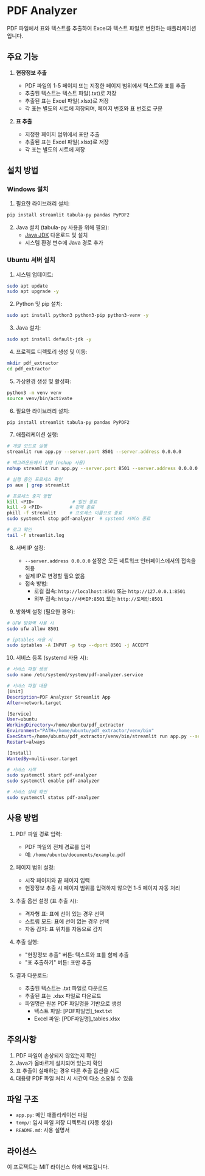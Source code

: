 # PDF Analyzer

PDF 파일에서 표와 텍스트를 추출하여 Excel과 텍스트 파일로 변환하는 애플리케이션입니다.

## 주요 기능

1. **현장정보 추출**
   - PDF 파일의 1-5 페이지 또는 지정한 페이지 범위에서 텍스트와 표를 추출
   - 추출된 텍스트는 텍스트 파일(.txt)로 저장
   - 추출된 표는 Excel 파일(.xlsx)로 저장
   - 각 표는 별도의 시트에 저장되며, 페이지 번호와 표 번호로 구분

2. **표 추출**
   - 지정한 페이지 범위에서 표만 추출
   - 추출된 표는 Excel 파일(.xlsx)로 저장
   - 각 표는 별도의 시트에 저장

## 설치 방법

### Windows 설치
1. 필요한 라이브러리 설치:
```bash
pip install streamlit tabula-py pandas PyPDF2
```

2. Java 설치 (tabula-py 사용을 위해 필요):
   - [Java JDK](https://www.oracle.com/java/technologies/downloads/) 다운로드 및 설치
   - 시스템 환경 변수에 Java 경로 추가

### Ubuntu 서버 설치
1. 시스템 업데이트:
```bash
sudo apt update
sudo apt upgrade -y
```

2. Python 및 pip 설치:
```bash
sudo apt install python3 python3-pip python3-venv -y
```

3. Java 설치:
```bash
sudo apt install default-jdk -y
```

4. 프로젝트 디렉토리 생성 및 이동:
```bash
mkdir pdf_extractor
cd pdf_extractor
```

5. 가상환경 생성 및 활성화:
```bash
python3 -m venv venv
source venv/bin/activate
```

6. 필요한 라이브러리 설치:
```bash
pip install streamlit tabula-py pandas PyPDF2
```

7. 애플리케이션 실행:
```bash
# 개발 모드로 실행
streamlit run app.py --server.port 8501 --server.address 0.0.0.0

# 백그라운드에서 실행 (nohup 사용)
nohup streamlit run app.py --server.port 8501 --server.address 0.0.0.0 > streamlit.log 2>&1 &

# 실행 중인 프로세스 확인
ps aux | grep streamlit

# 프로세스 중지 방법
kill <PID>              # 일반 종료
kill -9 <PID>          # 강제 종료
pkill -f streamlit     # 프로세스 이름으로 종료
sudo systemctl stop pdf-analyzer  # systemd 서비스 종료

# 로그 확인
tail -f streamlit.log
```

8. 서버 IP 설정:
   - `--server.address 0.0.0.0` 설정은 모든 네트워크 인터페이스에서의 접속을 허용
   - 실제 IP로 변경할 필요 없음
   - 접속 방법:
     - 로컬 접속: `http://localhost:8501` 또는 `http://127.0.0.1:8501`
     - 외부 접속: `http://서버IP:8501` 또는 `http://도메인:8501`

9. 방화벽 설정 (필요한 경우):
```bash
# UFW 방화벽 사용 시
sudo ufw allow 8501

# iptables 사용 시
sudo iptables -A INPUT -p tcp --dport 8501 -j ACCEPT
```

10. 서비스 등록 (systemd 사용 시):
```bash
# 서비스 파일 생성
sudo nano /etc/systemd/system/pdf-analyzer.service

# 서비스 파일 내용
[Unit]
Description=PDF Analyzer Streamlit App
After=network.target

[Service]
User=ubuntu
WorkingDirectory=/home/ubuntu/pdf_extractor
Environment="PATH=/home/ubuntu/pdf_extractor/venv/bin"
ExecStart=/home/ubuntu/pdf_extractor/venv/bin/streamlit run app.py --server.port 8501 --server.address 0.0.0.0
Restart=always

[Install]
WantedBy=multi-user.target

# 서비스 시작
sudo systemctl start pdf-analyzer
sudo systemctl enable pdf-analyzer

# 서비스 상태 확인
sudo systemctl status pdf-analyzer
```

## 사용 방법

1. PDF 파일 경로 입력:
   - PDF 파일의 전체 경로를 입력
   - 예: `/home/ubuntu/documents/example.pdf`

2. 페이지 범위 설정:
   - 시작 페이지와 끝 페이지 입력
   - 현장정보 추출 시 페이지 범위를 입력하지 않으면 1-5 페이지 자동 처리

3. 추출 옵션 설정 (표 추출 시):
   - 격자형 표: 표에 선이 있는 경우 선택
   - 스트림 모드: 표에 선이 없는 경우 선택
   - 자동 감지: 표 위치를 자동으로 감지

4. 추출 실행:
   - "현장정보 추출" 버튼: 텍스트와 표를 함께 추출
   - "표 추출하기" 버튼: 표만 추출

5. 결과 다운로드:
   - 추출된 텍스트는 .txt 파일로 다운로드
   - 추출된 표는 .xlsx 파일로 다운로드
   - 파일명은 원본 PDF 파일명을 기반으로 생성
     - 텍스트 파일: [PDF파일명]_text.txt
     - Excel 파일: [PDF파일명]_tables.xlsx

## 주의사항

1. PDF 파일이 손상되지 않았는지 확인
2. Java가 올바르게 설치되어 있는지 확인
3. 표 추출이 실패하는 경우 다른 추출 옵션을 시도
4. 대용량 PDF 파일 처리 시 시간이 다소 소요될 수 있음

## 파일 구조

- `app.py`: 메인 애플리케이션 파일
- `temp/`: 임시 파일 저장 디렉토리 (자동 생성)
- `README.md`: 사용 설명서

## 라이선스

이 프로젝트는 MIT 라이선스 하에 배포됩니다. 